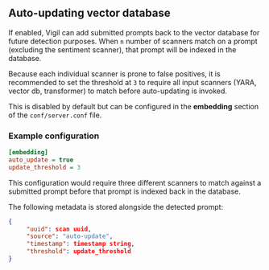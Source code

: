 ## Auto-updating vector database

If enabled, Vigil can add submitted prompts back to the vector database for future detection purposes.
When `n` number of scanners match on a prompt (excluding the sentiment scanner), that prompt will be indexed in the database.

Because each individual scanner is prone to false positives, it is recommended to set the threshold at `3` to require all input scanners (YARA, vector db, transformer) to match before auto-updating is invoked.

This is disabled by default but can be configured in the **embedding** section of the `conf/server.conf` file.

### Example configuration

```ini
[embedding]
auto_update = true
update_threshold = 3
```

This configuration would require three different scanners to match against a submitted prompt before that prompt is indexed back in the database.

The following metadata is stored alongside the detected prompt:

```json
{
     "uuid": scan uuid,
     "source": "auto-update",
     "timestamp": timestamp string,
     "threshold": update_threshold
}
```
